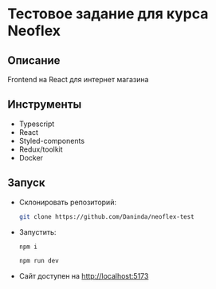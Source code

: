 # Тестовое задание для курса Neoflex

## Описание

Frontend на React для интернет магазина

## Инструменты

- Typescript
- React
- Styled-components
- Redux/toolkit
- Docker

## Запуск

- Склонировать репозиторий:
  ```bash
  git clone https://github.com/Daninda/neoflex-test
  ```
- Запустить:

  ```bash
  npm i
  ```

  ```bash
  npm run dev
  ```

- Сайт доступен на [http://localhost:5173](http://localhost:5173)
